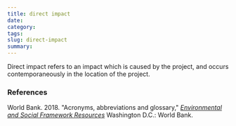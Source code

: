```yaml
---
title: direct impact
date:
category:
tags:
slug: direct-impact
summary:
---
```



Direct impact refers to an impact which is caused by the project, and occurs contemporaneously in the
location of the project.

### References


World Bank. 2018. "Acronyms, abbreviations and glossary," _[Environmental and Social Framework Resources](https://www.worldbank.org/en/projects-operations/environmental-and-social-framework/brief/environmental-and-social-framework-resources)_ Washington D.C.: World Bank.
